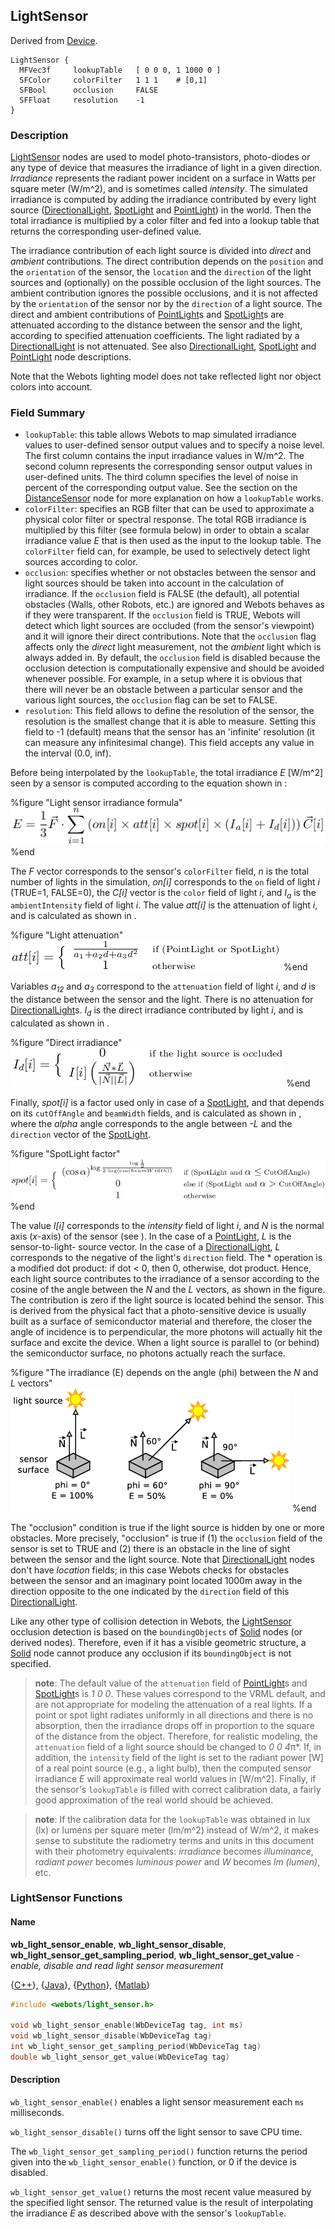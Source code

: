 ## LightSensor

Derived from [Device](reference/device.md#device).

```
LightSensor {
  MFVec3f     lookupTable   [ 0 0 0, 1 1000 0 ]
  SFColor     colorFilter   1 1 1    # [0,1]
  SFBool      occlusion     FALSE
  SFFloat     resolution    -1
}
```

### Description

[LightSensor](reference/lightsensor.md#lightsensor) nodes are used to model
photo-transistors, photo-diodes or any type of device that measures the
irradiance of light in a given direction. *Irradiance* represents the radiant
power incident on a surface in Watts per square meter (W/m^2), and is sometimes
called *intensity*. The simulated irradiance is computed by adding the
irradiance contributed by every light source
([DirectionalLight](reference/directionallight.md#directionallight),
[SpotLight](reference/spotlight.md#spotlight) and
[PointLight](reference/pointlight.md#pointlight)) in the world. Then the total
irradiance is multiplied by a color filter and fed into a lookup table that
returns the corresponding user-defined value.

The irradiance contribution of each light source is divided into *direct* and
*ambient* contributions. The direct contribution depends on the `position` and
the `orientation` of the sensor, the `location` and the `direction` of the light
sources and (optionally) on the possible occlusion of the light sources. The
ambient contribution ignores the possible occlusions, and it is not affected by
the `orientation` of the sensor nor by the `direction` of a light source. The
direct and ambient contributions of
[PointLight](reference/pointlight.md#pointlight)s and
[SpotLight](reference/spotlight.md#spotlight)s are attenuated according to the
distance between the sensor and the light, according to specified attenuation
coefficients. The light radiated by a
[DirectionalLight](reference/directionallight.md#directionallight) is not
attenuated. See also
[DirectionalLight](reference/directionallight.md#directionallight),
[SpotLight](reference/spotlight.md#spotlight) and
[PointLight](reference/pointlight.md#pointlight) node descriptions.

Note that the Webots lighting model does not take reflected light nor object
colors into account.

### Field Summary

- `lookupTable`: this table allows Webots to map simulated irradiance values to
user-defined sensor output values and to specify a noise level. The first column
contains the input irradiance values in W/m^2. The second column represents the
corresponding sensor output values in user-defined units. The third column
specifies the level of noise in percent of the corresponding output value. See
the section on the [DistanceSensor](reference/distancesensor.md#distancesensor)
node for more explanation on how a `lookupTable` works.
- `colorFilter`: specifies an RGB filter that can be used to approximate a
physical color filter or spectral response. The total RGB irradiance is
multiplied by this filter (see formula below) in order to obtain a scalar
irradiance value *E* that is then used as the input to the lookup table. The
`colorFilter` field can, for example, be used to selectively detect light
sources according to color.
- `occlusion`: specifies whether or not obstacles between the sensor and light
sources should be taken into account in the calculation of irradiance. If the
`occlusion` field is FALSE (the default), all potential obstacles (Walls, other
Robots, etc.) are ignored and Webots behaves as if they were transparent. If the
`occlusion` field is TRUE, Webots will detect which light sources are occluded
(from the sensor's viewpoint) and it will ignore their direct contributions.
Note that the `occlusion` flag affects only the *direct* light measurement, not
the *ambient* light which is always added in. By default, the `occlusion` field
is disabled because the occlusion detection is computationally expensive and
should be avoided whenever possible. For example, in a setup where it is obvious
that there will never be an obstacle between a particular sensor and the various
light sources, the `occlusion` flag can be set to FALSE.
- `resolution`: This field allows to define the resolution of the sensor, the
resolution is the smallest change that it is able to measure. Setting this field
to -1 (default) means that the sensor has an 'infinite' resolution (it can
measure any infinitesimal change). This field accepts any value in the interval
(0.0, inf).

Before being interpolated by the `lookupTable`, the total irradiance *E* [W/m^2]
seen by a sensor is computed according to the equation shown in :

%figure "Light sensor irradiance formula"
![Light sensor irradiance formula](pdf/light_intensity.pdf.png)
%end

The *F* vector corresponds to the sensor's `colorFilter` field, *n* is the total
number of lights in the simulation, *on[i]* corresponds to the `on` field of
light *i* (TRUE=1, FALSE=0), the *C[i]* vector is the `color` field of light
*i*, and *I<sub>a</sub>* is the `ambientIntensity` field of light *i*.  The
value *att[i]* is the attenuation of light *i*, and is calculated as shown in .

%figure "Light attenuation"
![Light attenuation](pdf/light_attenuation.pdf.png)
%end

Variables *a<sub>1</sub><sub>2</sub>* and *a<sub>3</sub>* correspond to the
`attenuation` field of light *i*, and *d* is the distance between the sensor and
the light. There is no attenuation for
[DirectionalLight](reference/directionallight.md#directionallight)s.
*I<sub>d</sub>* is the direct irradiance contributed by light *i*, and is
calculated as shown in .

%figure "Direct irradiance"
![Direct irradiance](pdf/direct_light.pdf.png)
%end

Finally, *spot[i]* is a factor used only in case of a
[SpotLight](reference/spotlight.md#spotlight), and that depends on its
`cutOffAngle` and `beamWidth` fields, and is calculated as shown in , where the
*alpha* angle corresponds to the angle between *-L* and the `direction` vector
of the [SpotLight](reference/spotlight.md#spotlight).

%figure "SpotLight factor"
![SpotLight factor](pdf/spot_light.pdf.png)
%end

The value *I[i]* corresponds to the *intensity* field of light *i*, and *N* is
the normal axis (*x*-axis) of the sensor (see ). In the case of a
[PointLight](reference/pointlight.md#pointlight), *L* is the sensor-to-light-
source vector. In the case of a
[DirectionalLight](reference/directionallight.md#directionallight), *L*
corresponds to the negative of the light's `direction` field. The * operation is
a modified dot product: if dot < 0, then 0, otherwise, dot product. Hence, each
light source contributes to the irradiance of a sensor according to the cosine
of the angle between the *N* and the *L* vectors, as shown in the figure. The
contribution is zero if the light source is located behind the sensor. This is
derived from the physical fact that a photo-sensitive device is usually built as
a surface of semiconductor material and therefore, the closer the angle of
incidence is to perpendicular, the more photons will actually hit the surface
and excite the device. When a light source is parallel to (or behind) the
semiconductor surface, no photons actually reach the surface.

%figure "The irradiance (E) depends on the angle (phi) between the *N* and *L* vectors"
![The irradiance (E) depends on the angle (phi) between the *N* and *L* vectors](pdf/light_sensor.pdf.png)
%end

The "occlusion" condition is true if the light source is hidden by one or more
obstacles. More precisely, "occlusion" is true if (1) the `occlusion` field of
the sensor is set to TRUE and (2) there is an obstacle in the line of sight
between the sensor and the light source. Note that
[DirectionalLight](reference/directionallight.md#directionallight) nodes don't
have *location* fields; in this case Webots checks for obstacles between the
sensor and an imaginary point located 1000m away in the direction opposite to
the one indicated by the `direction` field of this
[DirectionalLight](reference/directionallight.md#directionallight).

Like any other type of collision detection in Webots, the
[LightSensor](reference/lightsensor.md#lightsensor) occlusion detection is based
on the `boundingObjects` of [Solid](reference/solid.md#solid) nodes (or derived
nodes). Therefore, even if it has a visible geometric structure, a
[Solid](reference/solid.md#solid) node cannot produce any occlusion if its
`boundingObject` is not specified.

> **note**: The default value of the `attenuation` field of
[PointLight](reference/pointlight.md#pointlight)s and
[SpotLight](reference/spotlight.md#spotlight)s is *1 0 0*. These values
correspond to the VRML default, and are not appropriate for modeling the
attenuation of a real lights. If a point or spot light radiates uniformly in all
directions and there is no absorption, then the irradiance drops off in
proportion to the square of the distance from the object. Therefore, for
realistic modeling, the `attenuation` field of a light source should be changed
to *0 0 4*π*. If, in addition, the `intensity` field of the light is set to the
radiant power [W] of a real point source (e.g., a light bulb), then the computed
sensor irradiance *E* will approximate real world values in [W/m^2]. Finally, if
the sensor's `lookupTable` is filled with correct calibration data, a fairly
good approximation of the real world should be achieved.

<!-- -->

> **note**: If the calibration data for the `lookupTable` was obtained in lux (lx) or lumens
per square meter (lm/m^2) instead of W/m^2, it makes sense to substitute the
radiometry terms and units in this document with their photometry equivalents:
*irradiance* becomes *illuminance*, *radiant power* becomes *luminous power* and
*W* becomes *lm (lumen)*, etc.

### LightSensor Functions

#### Name

**wb\_light\_sensor\_enable**, **wb\_light\_sensor\_disable**, **wb\_light\_sensor\_get\_sampling\_period**, **wb\_light\_sensor\_get\_value** - *enable, disable and read light sensor measurement*

{[C++](reference/cpp-api.md)}, {[Java](reference/java-api.md)}, {[Python](reference/python-api.md)}, {[Matlab](reference/matlab-api.md)}

``` c
#include <webots/light_sensor.h>

void wb_light_sensor_enable(WbDeviceTag tag, int ms)
void wb_light_sensor_disable(WbDeviceTag tag)
int wb_light_sensor_get_sampling_period(WbDeviceTag tag)
double wb_light_sensor_get_value(WbDeviceTag tag)
```

#### Description

`wb_light_sensor_enable()` enables a light sensor measurement each `ms`
milliseconds.

`wb_light_sensor_disable()` turns off the light sensor to save CPU time.

The `wb_light_sensor_get_sampling_period()` function returns the period given
into the `wb_light_sensor_enable()` function, or 0 if the device is disabled.

`wb_light_sensor_get_value()` returns the most recent value measured by the
specified light sensor. The returned value is the result of interpolating the
irradiance *E* as described above with the sensor's `lookupTable`.

